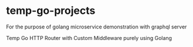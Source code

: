 # temp-go-projects
For the purpose of golang microservice demonstration with graphql server


Temp Go HTTP Router with Custom Middleware purely using Golang
